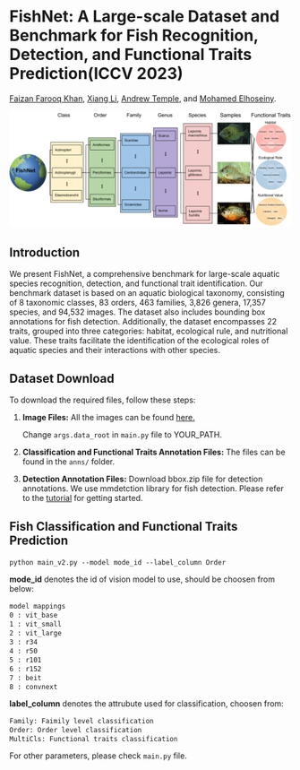 # FishNet: A Large-scale Dataset and Benchmark for Fish Recognition, Detection, and Functional Traits Prediction(ICCV 2023)

[Faizan Farooq Khan](https://faixan-khan.github.io/), [Xiang Li](https://xiangli.ac.cn/), [Andrew Temple](https://reefecology.kaust.edu.sa/people/details/andrew-temple),  and [Mohamed Elhoseiny](https://www.mohamed-elhoseiny.com/). 


[![demo](fig/teaser-1.png)](https://fishnet-2023.github.io/)


## Introduction

We present FishNet, a comprehensive benchmark for large-scale aquatic species recognition, detection, and functional trait identification. Our benchmark dataset is based on an aquatic biological taxonomy, consisting of 8 taxonomic classes, 83 orders, 463 families, 3,826 genera, 17,357 species, and 94,532 images. The dataset also includes bounding box annotations for fish detection. Additionally, the dataset encompasses 22 traits, grouped into three categories: habitat, ecological rule, and nutritional value. These traits facilitate the identification of the ecological roles of aquatic species and their interactions with other species.


## Dataset Download

To download the required files, follow these steps:

1. **Image Files:**
   All the images can be found [here.](https://drive.google.com/file/d/1mqLoap9QIVGYaPJ7T_KSBfLxJOg2yFY3/view?usp=sharing)

   Change ```args.data_root``` in ```main.py``` file to YOUR_PATH.

2. **Classification and Functional Traits Annotation Files:**
   The files can be found in the ```anns/``` folder.

3. **Detection Annotation Files:**
   Download bbox.zip file for detection annotations. 
   We use mmdetction library for fish detection. Please refer to the [tutorial](https://github.com/xy-guo/mmdetection_kitti/blob/dev/demo/MMDet_Tutorial.ipynb) for getting started.


## Fish Classification and Functional Traits Prediction

```python main_v2.py --model mode_id --label_column Order```

**mode_id** denotes the id of vision model to use, should be choosen from below:
```
model mappings
0 : vit_base
1 : vit_small
2 : vit_large
3 : r34
4 : r50
5 : r101
6 : r152
7 : beit
8 : convnext
```

**label_column** denotes the attrubute used for classification, choosen from: 
```
Family: Faimily level classification
Order: Order level classification
MultiCls: Functional traits classification
```

For other parameters, please check ```main.py``` file.


